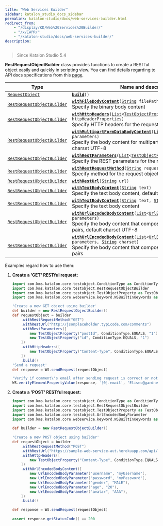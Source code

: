 ```yaml
---
title: "Web Services Builder" 
sidebar: katalon_studio_docs_sidebar
permalink: katalon-studio/docs/web-services-builder.html 
redirect_from:
    - "/display/KD/Web%20Services%20Builder/"
    - "/x/IAPR/"
    - "/katalon-studio/docs/web-services-builder/"
description: 
---
```

> Since Katalon Studio 5.4

**RestRequestObjectBuilder** class provides functions to create a RESTful object easily and quickly in scripting view. You can find details regarding to API docs specifications from this [page](https://api-docs.katalon.com/com/kms/katalon/core/testobject/RestRequestObjectBuilder.html).

<table><thead><tr><th>Type</th><th>Name and description</th></tr></thead><tbody><tr><td><code><a class="external-link" href="https://api-docs.katalon.com/com/kms/katalon/core/testobject/RequestObject.html" rel="nofollow">RequestObject</a></code></td><td><code><strong><a class="external-link" href="https://api-docs.katalon.com/com/kms/katalon/core/testobject/RestRequestObjectBuilder.html#build()" rel="nofollow">build</a></strong>()</code></td></tr><tr><td><code><a class="external-link" href="https://api-docs.katalon.com/com/kms/katalon/core/testobject/RestRequestObjectBuilder.html" rel="nofollow">RestRequestObjectBuilder</a></code></td><td><code><strong><a class="external-link" href="https://api-docs.katalon.com/com/kms/katalon/core/testobject/RestRequestObjectBuilder.html#withFileBodyContent(java.lang.String)" rel="nofollow">withFileBodyContent</a></strong>(<a class="external-link" href="http://download.oracle.com/javase/6/docs/api/java/lang/String.html" rel="nofollow" title="String">String</a>&nbsp;filePath)</code><br>Specify the binary body content</td></tr><tr><td><code><a class="external-link" href="https://api-docs.katalon.com/com/kms/katalon/core/testobject/RestRequestObjectBuilder.html" rel="nofollow">RestRequestObjectBuilder</a></code></td><td><code><strong><a class="external-link" href="https://api-docs.katalon.com/com/kms/katalon/core/testobject/RestRequestObjectBuilder.html#withHttpHeaders(List%3CTestObjectProperty%3E)" rel="nofollow">withHttpHeaders</a></strong>(<a class="external-link" href="http://download.oracle.com/javase/6/docs/api/java/util/List.html" rel="nofollow" title="List">List</a>&lt;<a class="external-link" href="https://api-docs.katalon.com/com/kms/katalon/core/testobject/TestObjectProperty.html" rel="nofollow" title="TestObjectProperty">TestObjectProperty</a>&gt; httpHeaderProperties)</code><br>Specify HTTP headers for the request object</td></tr><tr><td><code><a class="external-link" href="https://api-docs.katalon.com/com/kms/katalon/core/testobject/RestRequestObjectBuilder.html" rel="nofollow">RestRequestObjectBuilder</a></code></td><td><code><strong><a class="external-link" href="https://api-docs.katalon.com/com/kms/katalon/core/testobject/RestRequestObjectBuilder.html#withMultipartFormDataBodyContent(List%3CFormDataBodyParameter%3E)" rel="nofollow">withMultipartFormDataBodyContent</a></strong>(<a class="external-link" href="http://download.oracle.com/javase/6/docs/api/java/util/List.html" rel="nofollow" title="List">List</a>&lt;<a class="external-link" href="https://api-docs.katalon.com/com/kms/katalon/core/testobject/FormDataBodyParameter.html" rel="nofollow" title="FormDataBodyParameter">FormDataBodyParameter</a>&gt; parameters)</code><br>Specify the body content for multipart/form-data type, default charset UTF-8</td></tr><tr><td><code><a class="external-link" href="https://api-docs.katalon.com/com/kms/katalon/core/testobject/RestRequestObjectBuilder.html" rel="nofollow">RestRequestObjectBuilder</a></code></td><td><code><strong><a class="external-link" href="https://api-docs.katalon.com/com/kms/katalon/core/testobject/RestRequestObjectBuilder.html#withRestParameters(List%3CTestObjectProperty%3E)" rel="nofollow">withRestParameters</a></strong>(<a class="external-link" href="http://download.oracle.com/javase/6/docs/api/java/util/List.html" rel="nofollow" title="List">List</a>&lt;<a class="external-link" href="https://api-docs.katalon.com/com/kms/katalon/core/testobject/TestObjectProperty.html" rel="nofollow" title="TestObjectProperty">TestObjectProperty</a>&gt; restParameters)</code><br>Specify the REST parameters for the request object</td></tr><tr><td><code><a class="external-link" href="https://api-docs.katalon.com/com/kms/katalon/core/testobject/RestRequestObjectBuilder.html" rel="nofollow">RestRequestObjectBuilder</a></code></td><td><code><strong><a class="external-link" href="https://api-docs.katalon.com/com/kms/katalon/core/testobject/RestRequestObjectBuilder.html#withRestRequestMethod(java.lang.String)" rel="nofollow">withRestRequestMethod</a></strong>(<a class="external-link" href="http://download.oracle.com/javase/6/docs/api/java/lang/String.html" rel="nofollow" title="String">String</a>&nbsp;requestMethod)</code><br>Specify method for the request object</td></tr><tr><td><code><a class="external-link" href="https://api-docs.katalon.com/com/kms/katalon/core/testobject/RestRequestObjectBuilder.html" rel="nofollow">RestRequestObjectBuilder</a></code></td><td><code><strong><a class="external-link" href="https://api-docs.katalon.com/com/kms/katalon/core/testobject/RestRequestObjectBuilder.html#withRestUrl(java.lang.String)" rel="nofollow">withRestUrl</a></strong>(<a class="external-link" href="http://download.oracle.com/javase/6/docs/api/java/lang/String.html" rel="nofollow" title="String">String</a>&nbsp;url)</code></td></tr><tr><td><code><a class="external-link" href="https://api-docs.katalon.com/com/kms/katalon/core/testobject/RestRequestObjectBuilder.html" rel="nofollow">RestRequestObjectBuilder</a></code></td><td><code><strong><a class="external-link" href="https://api-docs.katalon.com/com/kms/katalon/core/testobject/RestRequestObjectBuilder.html#withTextBodyContent(java.lang.String)" rel="nofollow">withTextBodyContent</a></strong>(<a class="external-link" href="http://download.oracle.com/javase/6/docs/api/java/lang/String.html" rel="nofollow" title="String">String</a>&nbsp;text)</code><br>Specify the text body content, default charset UTF-8</td></tr><tr><td><code><a class="external-link" href="https://api-docs.katalon.com/com/kms/katalon/core/testobject/RestRequestObjectBuilder.html" rel="nofollow">RestRequestObjectBuilder</a></code></td><td><code><strong><a class="external-link" href="https://api-docs.katalon.com/com/kms/katalon/core/testobject/RestRequestObjectBuilder.html#withTextBodyContent(java.lang.String,%20java.lang.String)" rel="nofollow">withTextBodyContent</a></strong>(<a class="external-link" href="http://download.oracle.com/javase/6/docs/api/java/lang/String.html" rel="nofollow" title="String">String</a>&nbsp;text,&nbsp;<a class="external-link" href="http://download.oracle.com/javase/6/docs/api/java/lang/String.html" rel="nofollow" title="String">String</a>&nbsp;charset)</code><br>Specify the text body content</td></tr><tr><td><code><a class="external-link" href="https://api-docs.katalon.com/com/kms/katalon/core/testobject/RestRequestObjectBuilder.html" rel="nofollow">RestRequestObjectBuilder</a></code></td><td><code><strong><a class="external-link" href="https://api-docs.katalon.com/com/kms/katalon/core/testobject/RestRequestObjectBuilder.html#withUrlEncodedBodyContent(List%3CUrlEncodedBodyParameter%3E)" rel="nofollow">withUrlEncodedBodyContent</a></strong>(<a class="external-link" href="http://download.oracle.com/javase/6/docs/api/java/util/List.html" rel="nofollow" title="List">List</a>&lt;<a class="external-link" href="https://api-docs.katalon.com/com/kms/katalon/core/testobject/UrlEncodedBodyParameter.html" rel="nofollow" title="UrlEncodedBodyParameter">UrlEncodedBodyParameter</a>&gt; parameters)</code><br>Specify the body content that composes of a list of url-encoded pairs, default charset UTF-8</td></tr><tr><td><code><a class="external-link" href="https://api-docs.katalon.com/com/kms/katalon/core/testobject/RestRequestObjectBuilder.html" rel="nofollow">RestRequestObjectBuilder</a></code></td><td><code><strong><a class="external-link" href="https://api-docs.katalon.com/com/kms/katalon/core/testobject/RestRequestObjectBuilder.html#withUrlEncodedBodyContent(List%3CUrlEncodedBodyParameter%3E,%20java.lang.String)" rel="nofollow">withUrlEncodedBodyContent</a></strong>(<a class="external-link" href="http://download.oracle.com/javase/6/docs/api/java/util/List.html" rel="nofollow" title="List">List</a>&lt;<a class="external-link" href="https://api-docs.katalon.com/com/kms/katalon/core/testobject/UrlEncodedBodyParameter.html" rel="nofollow" title="UrlEncodedBodyParameter">UrlEncodedBodyParameter</a>&gt; parameters,&nbsp;<a class="external-link" href="http://download.oracle.com/javase/6/docs/api/java/lang/String.html" rel="nofollow" title="String">String</a>&nbsp;charset)</code><br>Specify the body content that composes of a list of url-encoded pairs</td></tr></tbody></table>

  
Examples regard how to use them:

1.  **Create a 'GET' RESTful request:**
    
    ```groovy
    import com.kms.katalon.core.testobject.ConditionType as ConditionType
    import com.kms.katalon.core.testobject.RestRequestObjectBuilder
    import com.kms.katalon.core.testobject.TestObjectProperty as TestObjectProperty
    import com.kms.katalon.core.webservice.keyword.WSBuiltInKeywords as WS
    
    'Create a new GET object using builder'
    def builder = new RestRequestObjectBuilder()
    def requestObject = builder
    	.withRestRequestMethod("GET")
    	.withRestUrl("http://jsonplaceholder.typicode.com/comments")
    	.withRestParameters([
    		new TestObjectProperty("postId", ConditionType.EQUALS, "1"),
    		new TestObjectProperty("id", ConditionType.EQUALS, "1")
    	])
    	.withHttpHeaders([
    		new TestObjectProperty("Content-Type", ConditionType.EQUALS, "application/json")
    	])
    	.build()
    'Send a request'
    def response = WS.sendRequest(requestObject)
    
    'Verify if comment\'s email after sending request is correct or not'
    WS.verifyElementPropertyValue(response, '[0].email', 'Eliseo@gardner.biz')
    
    
    ```
    
2.  **Create a 'POST' RESTful request:**
    
    ```groovy
    import com.kms.katalon.core.testobject.ConditionType as ConditionType
    import com.kms.katalon.core.testobject.RestRequestObjectBuilder
    import com.kms.katalon.core.testobject.TestObjectProperty as TestObjectProperty
    import com.kms.katalon.core.testobject.UrlEncodedBodyParameter
    import com.kms.katalon.core.webservice.keyword.WSBuiltInKeywords as WS
     
    def builder = new RestRequestObjectBuilder()
      
    'Create a new POST object using builder'
    def requestObject = builder
        .withRestRequestMethod("POST")
        .withRestUrl("https://sample-web-service-aut.herokuapp.com/api/users/urlencoded")
        .withHttpHeaders([
            new TestObjectProperty("Content-Type", ConditionType.EQUALS, "application/x-www-form-urlencoded")
        ])
        .withUrlEncodedBodyContent([
            new UrlEncodedBodyParameter("username", "myUsername"),
            new UrlEncodedBodyParameter("password", "myPassword"),
            new UrlEncodedBodyParameter("gender", "MALE"),
            new UrlEncodedBodyParameter("age", "20"),
    		new UrlEncodedBodyParameter("avatar", "AAA"),
        ])
        .build()
         
    def response = WS.sendRequest(requestObject)
      
    assert response.getStatusCode() == 200
    ```